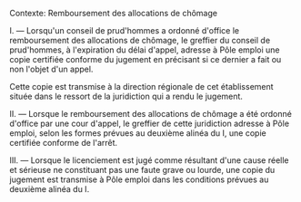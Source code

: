 Contexte: Remboursement des allocations de chômage

I. — Lorsqu'un conseil de prud'hommes a ordonné d'office le remboursement des allocations de chômage, le greffier du conseil de prud'hommes, à l'expiration du délai d'appel, adresse à Pôle emploi une copie certifiée conforme du jugement en précisant si ce dernier a fait ou non l'objet d'un appel.

Cette copie est transmise à la direction régionale de cet établissement située dans le ressort de la juridiction qui a rendu le jugement.

II. — Lorsque le remboursement des allocations de chômage a été ordonné d'office par une cour d'appel, le greffier de cette juridiction adresse à Pôle emploi, selon les formes prévues au deuxième alinéa du I, une copie certifiée conforme de l'arrêt.

III. — Lorsque le licenciement est jugé comme résultant d'une cause réelle et sérieuse ne constituant pas une faute grave ou lourde, une copie du jugement est transmise à Pôle emploi dans les conditions prévues au deuxième alinéa du I.